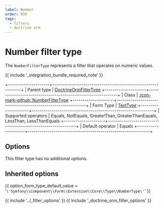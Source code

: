 ```yaml
---
label: Number
order: 850
tags:
  - filters
  - doctrine orm
---
```


# Number filter type

The `NumberFilterType` represents a filter that operates on numeric values.

{{ include '_integration_bundle_required_note' }}

+---------------------+--------------------------------------------------------------+
| Parent type         | [DoctrineOrmFilterType](doctrine-orm.md)
+---------------------+--------------------------------------------------------------+
| Class               | [:icon-mark-github: NumberFilterType](https://github.com/Kreyu/data-table-doctrine-orm-bundle/blob/main/src/Filter/Type/NumberFilterType.php)
+---------------------+--------------------------------------------------------------+
| Form Type           | [TextType](https://symfony.com/doc/current/reference/forms/types/text.html)
+---------------------+--------------------------------------------------------------+
| Supported operators | Equals, NotEquals, GreaterThan, GreaterThanEquals, LessThan, LessThanEquals
+---------------------+--------------------------------------------------------------+
| Default operator    | Equals
+---------------------+--------------------------------------------------------------+

## Options

This filter type has no additional options.

## Inherited options

{{ option_form_type_default_value = '`\'Symfony\\Component\\Form\\Extension\\Core\\Type\\NumberType\'`' }}

{{ include '../_filter_options' }}
{{ include '_doctrine_orm_filter_options' }}
